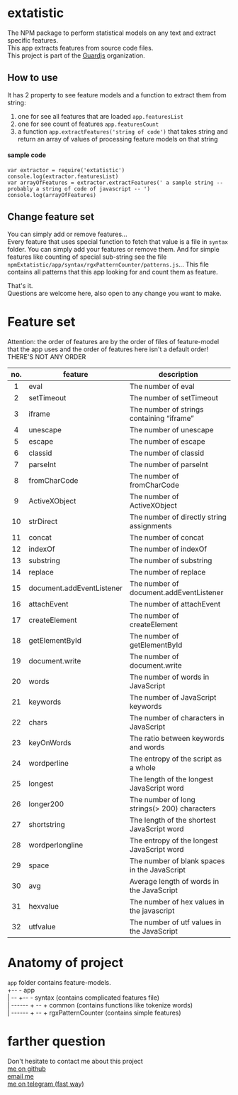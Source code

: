 # extatistic
The NPM package to perform statistical models on any text and extract specific features.  
This app extracts features from source code files.  
This project is part of the [Guardjs](https://guardjs.github.io) organization.

## How to use
It has 2 property to see feature models and a function to extract them from string: 
1. one for see all features that are loaded `app.featuresList`
2. one for see count of features `app.featuresCount`
3. a function `app.extractFeatures('string of code')` that takes string and return an array of values of processing feature models on that string  

#### sample code
```
var extractor = require('extatistic')
console.log(extractor.featuresList)
var arrayOfFeatures = extractor.extractFeatures(' a sample string -- probably a string of code of javascript -- ')
console.log(arrayOfFeatures)
```

## Change feature set
You can simply add or remove features...   
Every feature that uses special function to fetch that value is a file in `syntax` folder. You can simply add your features or remove them. And for simple features like counting of special sub-string see the file `npmExtatistic/app/syntax/rgxPatternCounter/patterns.js`... This file contains all patterns that this app looking for and count them as feature.

That's it.  
Questions are welcome here, also open to any change you want to make.

# Feature set
Attention: the order of features are by the order of files of feature-model that the app uses and the order of features here isn't a default order! THERE'S NOT ANY ORDER  

| no. | feature                   | description                                   |
|:---:|---------------------------|-----------------------------------------------|
|  1  | eval                      | The number of eval                            |
|  2  | setTimeout                | The number of setTimeout                      |
|  3  | iframe                    | The number of strings containing “iframe”     |
|  4  | unescape                  | The number of unescape                        |
|  5  | escape                    | The number of escape                          |
|  6  | classid                   | The number of classid                         |
|  7  | parseInt                  | The number of parseInt                        |
|  8  | fromCharCode              | The number of fromCharCode                    |
|  9  | ActiveXObject             | The number of ActiveXObject                   |
| 10  | strDirect                 | The number of directly string assignments     |
| 11  | concat                    | The number of concat                          |
| 12  | indexOf                   | The number of indexOf                         |
| 13  | substring                 | The number of substring                       |
| 14  | replace                   | The number of replace                         |
| 15  | document.addEventListener | The number of document.addEventListener       |
| 16  | attachEvent               | The number of attachEvent                     |
| 17  | createElement             | The number of createElement                   |
| 18  | getElementById            | The number of getElementById                  |
| 19  | document.write            | The number of document.write                  |
| 20  | words                     | The number of words in JavaScript             |
| 21  | keywords                  | The number of JavaScript keywords             |
| 22  | chars                     | The number of characters in JavaScript        |
| 23  | keyOnWords                | The ratio between keywords and words          |
| 24  | wordperline               | The entropy of the script as a whole          |
| 25  | longest                   | The length of the longest JavaScript word     |
| 26  | longer200                 | The number of long strings(> 200) characters  |
| 27  | shortstring               | The length of the shortest JavaScript word    |
| 28  | wordperlongline           | The entropy of the longest JavaScript word    |
| 29  | space                     | The number of blank spaces in the JavaScript  |
| 30  | avg                       | Average length of words in the JavaScript     |
| 31  | hexvalue                  | The number of hex values in the javascript    |
| 32  | utfvalue                  | The number of utf values in the JavaScript    |


# Anatomy of project
`app` folder contains feature-models.  
+-- - app  
| -- +-- - syntax  (contains complicated features file)  
| ------ + -- + common (contains functions like tokenize words)  
| ------ + -- + rgxPatternCounter (contains simple features)  

# farther question
Don't hesitate to contact me about this project  
[me on github](https://github.com/easa)  
[email me](mailto:easanodehi@gmail.com)  
[me on telegram (fast way)](https://t.me/eisanodehi)  
